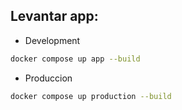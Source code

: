 ## Levantar app:

- Development

```bash
docker compose up app --build
```

- Produccion

```bash
docker compose up production --build
```
